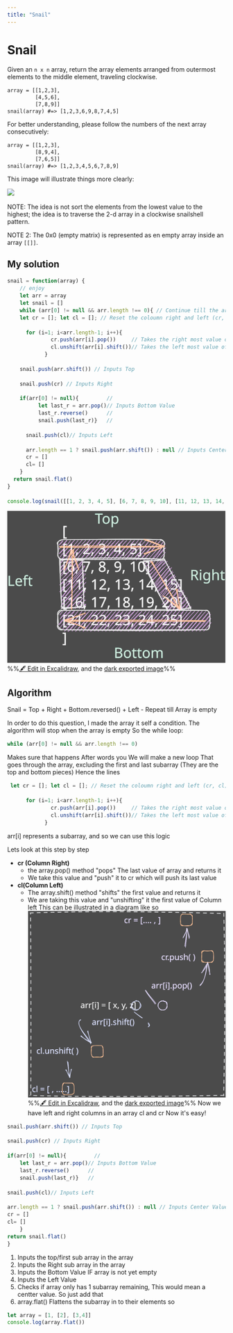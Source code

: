```yaml
---
title: "Snail"
---
```



# Snail
Given an `n x n` array, return the array elements arranged from outermost elements to the middle element, traveling clockwise.

```
array = [[1,2,3],
         [4,5,6],
         [7,8,9]]
snail(array) #=> [1,2,3,6,9,8,7,4,5]
```

For better understanding, please follow the numbers of the next array consecutively:

```
array = [[1,2,3],
         [8,9,4],
         [7,6,5]]
snail(array) #=> [1,2,3,4,5,6,7,8,9]
```

This image will illustrate things more clearly:

![](http://www.haan.lu/files/2513/8347/2456/snail.png)

NOTE: The idea is not sort the elements from the lowest value to the highest; the idea is to traverse the 2-d array in a clockwise snailshell pattern.

NOTE 2: The 0x0 (empty matrix) is represented as en empty array inside an array `[[]]`.

## My solution
```javascript
snail = function(array) {
    // enjoy
    let arr = array
    let snail = []
    while (arr[0] != null && arr.length !== 0){ // Continue till the array is empty
    let cr = []; let cl = []; // Reset the coloumn right and left (cr, cl)

      for (i=1; i<arr.length-1; i++){
              cr.push(arr[i].pop())     // Takes the right most value of column
              cl.unshift(arr[i].shift())// Takes the left most value of column
            }
  
    snail.push(arr.shift()) // Inputs Top

    snail.push(cr) // Inputs Right

    if(arr[0] != null){         //
          let last_r = arr.pop()// Inputs Bottom Value
          last_r.reverse()      //
          snail.push(last_r)}   //
    
      snail.push(cl)// Inputs Left

      arr.length == 1 ? snail.push(arr.shift()) : null // Inputs Center Value
      cr = []
      cl= [] 
    }
  return snail.flat()
}

console.log(snail([[1, 2, 3, 4, 5], [6, 7, 8, 9, 10], [11, 12, 13, 14, 15], [16, 17, 18, 19, 20], [21, 22, 23, 24, 25]]))
```


![](notes/Codedojo/4%20kyu/attachments/Snail%202023-01-13%2000.53.26.excalidraw.svg)
%%[🖋 Edit in Excalidraw](notes/Codedojo/4%20kyu/attachments/Snail%202023-01-13%2000.53.26.excalidraw.md), and the [dark exported image](notes/Codedojo/4%20kyu/attachments/Snail%202023-01-13%2000.53.26.excalidraw.dark.svg)%%
## Algorithm
Snail = Top + Right + Bottom.reversed() + Left - Repeat till Array is empty

In order to do this question, I made the array it self a condition. The algorithm will stop when the array is empty
So the while loop:
```javascript
while (arr[0] != null && arr.length !== 0)
```
Makes sure that happens
After words you We will make a new loop That goes through the array, excluding the first and last subarray (They are the top and bottom pieces)
Hence the lines
```javascript
 let cr = []; let cl = []; // Reset the coloumn right and left (cr, cl)

      for (i=1; i<arr.length-1; i++){
              cr.push(arr[i].pop())     // Takes the right most value of column
              cl.unshift(arr[i].shift())// Takes the left most value of column
            }
```
arr[i] represents a subarray, and so we can use this logic

Lets look at this step by step
- **cr (Column Right)**
	- the array.pop() method "pops" The last value of array and returns it
	- We take this value and "push" it to cr which will push its last value
- **cl(Column Left)**
	- The array.shift() method "shifts" the first value and returns it
	- We are taking this value and "unshifting" it the first value of Column left
 This can be illustrated in a diagram like so
![](notes/Codedojo/4%20kyu/attachments/Snail%202023-01-13%2017.46.07.excalidraw.svg)
%%[🖋 Edit in Excalidraw](notes/Codedojo/4%20kyu/attachments/Snail%202023-01-13%2017.46.07.excalidraw.md), and the [dark exported image](notes/Codedojo/4%20kyu/attachments/Snail%202023-01-13%2017.46.07.excalidraw.dark.svg)%%
 Now we have left and right columns in an array cl and cr
 Now it's easy!
```javascript
snail.push(arr.shift()) // Inputs Top

snail.push(cr) // Inputs Right

if(arr[0] != null){         //
    let last_r = arr.pop()// Inputs Bottom Value
	last_r.reverse()      //
	snail.push(last_r)}   //
    
snail.push(cl)// Inputs Left

arr.length == 1 ? snail.push(arr.shift()) : null // Inputs Center Value
cr = []
cl= [] 
    }
return snail.flat()
}
```
1. Inputs the top/first sub array in the array
2. Inputs the Right sub array in the array
3. Inputs the Bottom Value IF array is not yet empty
4. Inputs the Left Value
5. Checks if array only has 1 subarray remaining, This would mean a centter value. So just add that
6. array.flat() Flattens the subarray in to their elements so
```javascript
let array = [1, [2], [3,4]]
console.log(array.flat())
```